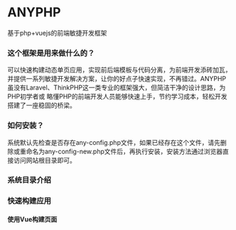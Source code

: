 # ANYPHP
基于php+vuejs的前端敏捷开发框架

### 这个框架是用来做什么的？
可以快速构建动态单页应用，实现前后端模板与代码分离，为前端开发添砖加瓦，并提供一系列敏捷开发解决方案，让你的好点子快速实现，不再错过。ANYPHP虽没有Laravel、ThinkPHP这一类专业的框架强大，但简洁干净的设计思路，为PHP初学者或
略懂PHP的前端开发人员能够快速上手，节约学习成本，轻松开发搭建了一座稳固的桥梁。

### 如何安装？
系统默认先检查是否存在any-config.php文件，如果已经存在这个文件，请先删除或重命名为any-config-new.php文件后，再执行安装，安装方法通过浏览器直接访问网站根目录即可。

### 系统目录介绍

### 快速构建应用

#### 使用Vue构建页面